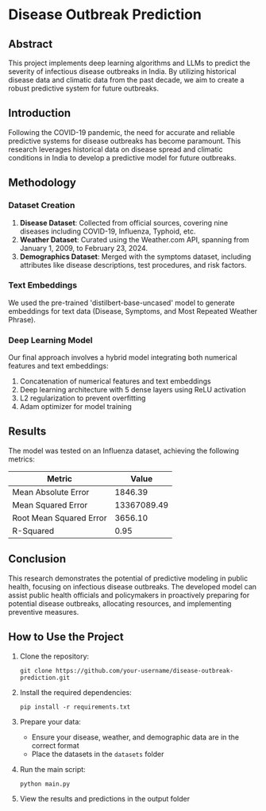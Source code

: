# Disease Outbreak Prediction

## Abstract

This project implements deep learning algorithms and LLMs to predict the severity of infectious disease outbreaks in India. By utilizing historical disease data and climatic data from the past decade, we aim to create a robust predictive system for future outbreaks.

## Introduction

Following the COVID-19 pandemic, the need for accurate and reliable predictive systems for disease outbreaks has become paramount. This research leverages historical data on disease spread and climatic conditions in India to develop a predictive model for future outbreaks.

## Methodology

### Dataset Creation

1. **Disease Dataset**: Collected from official sources, covering nine diseases including COVID-19, Influenza, Typhoid, etc.
2. **Weather Dataset**: Curated using the Weather.com API, spanning from January 1, 2009, to February 23, 2024.
3. **Demographics Dataset**: Merged with the symptoms dataset, including attributes like disease descriptions, test procedures, and risk factors.

### Text Embeddings

We used the pre-trained 'distilbert-base-uncased' model to generate embeddings for text data (Disease, Symptoms, and Most Repeated Weather Phrase).

### Deep Learning Model

Our final approach involves a hybrid model integrating both numerical features and text embeddings:

1. Concatenation of numerical features and text embeddings
2. Deep learning architecture with 5 dense layers using ReLU activation
3. L2 regularization to prevent overfitting
4. Adam optimizer for model training

## Results

The model was tested on an Influenza dataset, achieving the following metrics:

| Metric | Value |
|--------|-------|
| Mean Absolute Error | 1846.39 |
| Mean Squared Error | 13367089.49 |
| Root Mean Squared Error | 3656.10 |
| R-Squared | 0.95 |

## Conclusion

This research demonstrates the potential of predictive modeling in public health, focusing on infectious disease outbreaks. The developed model can assist public health officials and policymakers in proactively preparing for potential disease outbreaks, allocating resources, and implementing preventive measures.

## How to Use the Project
1. Clone the repository:
   ```
   git clone https://github.com/your-username/disease-outbreak-prediction.git
   ```

2. Install the required dependencies:
   ```
   pip install -r requirements.txt
   ```

3. Prepare your data:
   - Ensure your disease, weather, and demographic data are in the correct format
   - Place the datasets in the `datasets` folder

4. Run the main script:
   ```
   python main.py
   ```

5. View the results and predictions in the output folder
